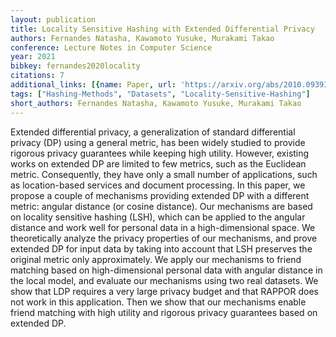 ```yaml
---
layout: publication
title: Locality Sensitive Hashing with Extended Differential Privacy
authors: Fernandes Natasha, Kawamoto Yusuke, Murakami Takao
conference: Lecture Notes in Computer Science
year: 2021
bibkey: fernandes2020locality
citations: 7
additional_links: [{name: Paper, url: 'https://arxiv.org/abs/2010.09393'}]
tags: ["Hashing-Methods", "Datasets", "Locality-Sensitive-Hashing"]
short_authors: Fernandes Natasha, Kawamoto Yusuke, Murakami Takao
---
```

Extended differential privacy, a generalization of standard differential
privacy (DP) using a general metric, has been widely studied to provide
rigorous privacy guarantees while keeping high utility. However, existing works
on extended DP are limited to few metrics, such as the Euclidean metric.
Consequently, they have only a small number of applications, such as
location-based services and document processing. In this paper, we propose a
couple of mechanisms providing extended DP with a different metric: angular
distance (or cosine distance). Our mechanisms are based on locality sensitive
hashing (LSH), which can be applied to the angular distance and work well for
personal data in a high-dimensional space. We theoretically analyze the privacy
properties of our mechanisms, and prove extended DP for input data by taking
into account that LSH preserves the original metric only approximately. We
apply our mechanisms to friend matching based on high-dimensional personal data
with angular distance in the local model, and evaluate our mechanisms using two
real datasets. We show that LDP requires a very large privacy budget and that
RAPPOR does not work in this application. Then we show that our mechanisms
enable friend matching with high utility and rigorous privacy guarantees based
on extended DP.